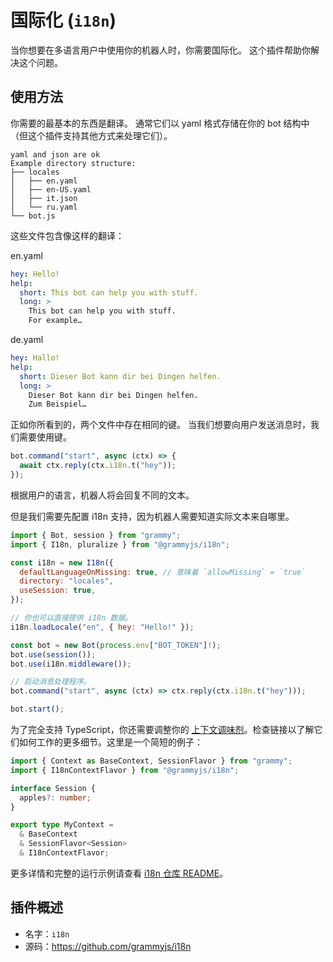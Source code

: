# 国际化 (`i18n`)

当你想要在多语言用户中使用你的机器人时，你需要国际化。
这个插件帮助你解决这个问题。

## 使用方法

你需要的最基本的东西是翻译。
通常它们以 yaml 格式存储在你的 bot 结构中（但这个插件支持其他方式来处理它们）。

```plaintext
yaml and json are ok
Example directory structure:
├── locales
│   ├── en.yaml
│   ├── en-US.yaml
│   ├── it.json
│   └── ru.yaml
└── bot.js
```

这些文件包含像这样的翻译：

en.yaml

```yaml
hey: Hello!
help:
  short: This bot can help you with stuff.
  long: >
    This bot can help you with stuff.
    For example…
```

de.yaml

```yaml
hey: Hallo!
help:
  short: Dieser Bot kann dir bei Dingen helfen.
  long: >
    Dieser Bot kann dir bei Dingen helfen.
    Zum Beispiel…
```

正如你所看到的，两个文件中存在相同的键。
当我们想要向用户发送消息时，我们需要使用键。

```ts
bot.command("start", async (ctx) => {
  await ctx.reply(ctx.i18n.t("hey"));
});
```

根据用户的语言，机器人将会回复不同的文本。

但是我们需要先配置 i18n 支持，因为机器人需要知道实际文本来自哪里。

```js
import { Bot, session } from "grammy";
import { I18n, pluralize } from "@grammyjs/i18n";

const i18n = new I18n({
  defaultLanguageOnMissing: true, // 意味着 `allowMissing` = `true`
  directory: "locales",
  useSession: true,
});

// 你也可以直接提供 i18n 数据。
i18n.loadLocale("en", { hey: "Hello!" });

const bot = new Bot(process.env["BOT_TOKEN"]!);
bot.use(session());
bot.use(i18n.middleware());

// 启动消息处理程序。
bot.command("start", async (ctx) => ctx.reply(ctx.i18n.t("hey")));

bot.start();
```

为了完全支持 TypeScript，你还需要调整你的 [上下文调味剂](../guide/context.md#上下文调味剂)。检查链接以了解它们如何工作的更多细节。这里是一个简短的例子：

```ts
import { Context as BaseContext, SessionFlavor } from "grammy";
import { I18nContextFlavor } from "@grammyjs/i18n";

interface Session {
  apples?: number;
}

export type MyContext =
  & BaseContext
  & SessionFlavor<Session>
  & I18nContextFlavor;
```

更多详情和完整的运行示例请查看 [i18n 仓库 README](https://github.com/grammyjs/i18n#readme)。

## 插件概述

- 名字：`i18n`
- 源码：<https://github.com/grammyjs/i18n>
